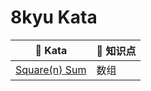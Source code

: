 # 8kyu Kata

| :book: Kata | :pencil: 知识点 |
| - | - |
| [Square(n) Sum](https://github.com/natsumekatashi/codewars-note/blob/main/problems/8kyu/Square(n)_Sum/Square(n)_Sum.md) | 数组 |
